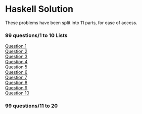 # Haskell Solution

These problems have been split into 11 parts, for ease of access.

### 99 questions/1 to 10 Lists
[Question 1](exercices/question1.md)<br>
[Question 2](exercices/question2.md)<br>
[Question 3](exercices/question3.md)<br>
[Question 4](exercices/question4.md)<br>
[Question 5](exercices/question5.md)<br>
[Question 6](exercices/question6.md)<br>
[Question 7](exercices/question7.md)<br>
[Question 8](exercices/question8.md)<br>
[Question 9](exercices/question9.md)<br>
[Question 10](exercices/question10.md)

### 99 questions/11 to 20
